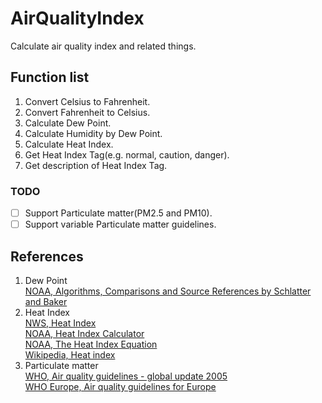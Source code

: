 # AirQualityIndex

Calculate air quality index and related things.

## Function list
1. Convert Celsius to Fahrenheit.
1. Convert Fahrenheit to Celsius.
1. Calculate Dew Point.
1. Calculate Humidity by Dew Point.
1. Calculate Heat Index.
1. Get Heat Index Tag(e.g. normal, caution, danger).
1. Get description of Heat Index Tag.

### TODO
- [ ] Support Particulate matter(PM2.5 and PM10).
- [ ] Support variable Particulate matter guidelines.

## References
1. Dew Point  
[NOAA, Algorithms, Comparisons and Source References by Schlatter and Baker][f048fd25]
1. Heat Index  
[NWS, Heat Index][0b291e10]  
[NOAA, Heat Index Calculator][8ff28501]  
[NOAA, The Heat Index Equation][21cb857b]  
[Wikipedia, Heat index][d92ace56]  
1. Particulate matter  
[WHO, Air quality guidelines - global update 2005][3207675e]  
[WHO Europe, Air quality guidelines for Europe][24eb7e69]

[f048fd25]: http://wahiduddin.net/calc/density_algorithms.htm "Algorithms, Comparisons and Source References by Schlatter and Baker"
[0b291e10]: https://www.weather.gov/safety/heat-index "NWS, Heat Index"
[8ff28501]: http://www.wpc.ncep.noaa.gov/html/heatindex.shtml "NOAA, Heat Index Calculator"
[21cb857b]: http://www.wpc.ncep.noaa.gov/html/heatindex_equation.shtml "NOAA, The Heat Index Equation"
[d92ace56]: https://en.wikipedia.org/wiki/Heat_index "Wikipedia, Heat index"
[3207675e]: http://www.who.int/phe/health_topics/outdoorair/outdoorair_aqg "Air quality guidelines - global update 2005"
[24eb7e69]: http://www.euro.who.int/en/health-topics/environment-and-health/air-quality/publications/pre2009/air-quality-guidelines-for-europe "Air quality guidelines for Europe"
